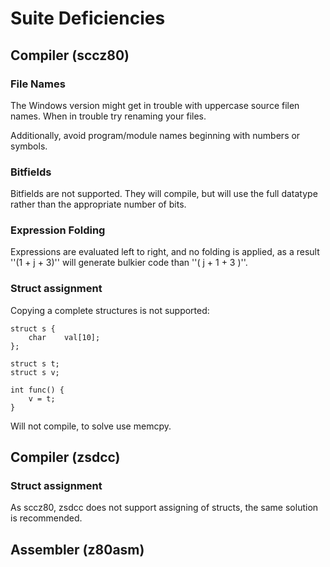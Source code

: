 # Suite Deficiencies

## Compiler (sccz80)

### File Names

The Windows version might get in trouble with uppercase source filen names.
When in trouble try renaming your files.

Additionally, avoid program/module names beginning with numbers or symbols.

### Bitfields

Bitfields are not supported. They will compile, but will use the full datatype rather than the appropriate number of bits.

### Expression Folding

Expressions are evaluated left to right, and no folding is applied, as a result ''(1 + j + 3)'' will generate bulkier code than ''( j + 1 + 3 )''.

### Struct assignment

Copying a complete structures is not supported:

    struct s {
        char    val[10];
    };

    struct s t;
    struct s v;

    int func() {
        v = t;
    }

Will not compile, to solve use memcpy.

## Compiler (zsdcc)

### Struct assignment

As sccz80, zsdcc does not support assigning of structs, the same solution is recommended.

## Assembler (z80asm)